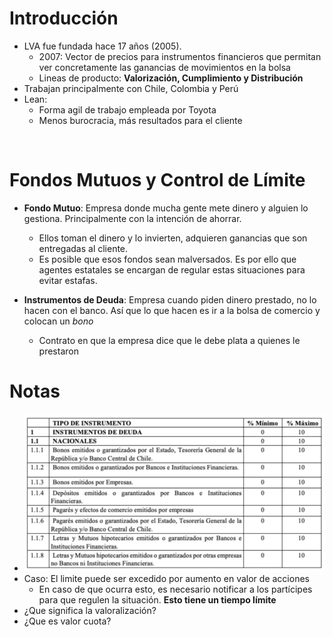 # Introducción

- LVA fue fundada hace 17 años (2005).  
  - 2007: Vector de precios para instrumentos financieros que permitan ver concretamente las ganancias de movimientos en la bolsa
  - Lineas de producto: **Valorización, Cumplimiento y Distribución**
- Trabajan principalmente con Chile, Colombia y Perú
- Lean:
    - Forma agil de trabajo empleada por Toyota
    - Menos burocracia, más resultados para el cliente

<br>

# Fondos Mutuos y Control de Límite

- **Fondo Mutuo**: Empresa donde mucha gente mete dinero y alguien lo gestiona. Principalmente con la intención de ahorrar.
  - Ellos toman el dinero y lo invierten, adquieren ganancias que son entregadas al cliente.
  - Es posible que esos fondos sean malversados. Es por ello que agentes estatales se encargan de regular estas situaciones para evitar estafas.

- **Instrumentos de Deuda**: Empresa cuando piden dinero prestado, no lo hacen con el banco. Así que lo que hacen es ir a la bolsa de comercio y colocan un *bono* 
  - Contrato en que la empresa dice que le debe plata a quienes le prestaron



# Notas

- <img src="../img/2022-03-21 150006.png">
- Caso: El limite puede ser excedido por aumento en valor de acciones
  - En caso de que ocurra esto, es necesario notificar a los partícipes para que regulen la situación. **Esto tiene un tiempo límite**
- ¿Que significa la valoralización?
- ¿Que es valor cuota?

